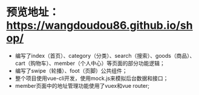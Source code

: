 # 预览地址：https://wangdoudou86.github.io/shop/
- 编写了index（首页）、category（分类）、search（搜索）、goods（商品）、cart（购物车）、member（个人中心）等页面的部分功能逻辑；
- 编写了swipe（轮播）、foot（页脚）公共组件；
- 整个项目使用vue-cli开发，使用mock.js来模拟后台数据和接口；
- member页面中的地址管理功能使用了vuex和vue router;
